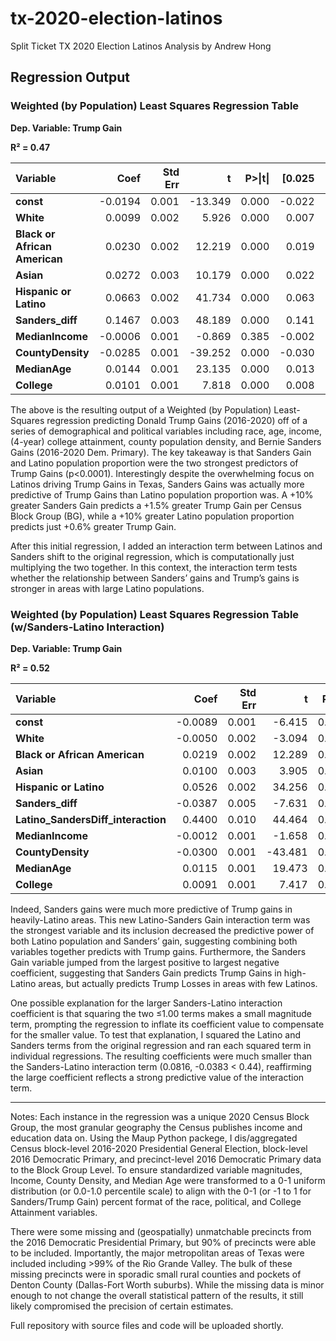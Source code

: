 # tx-2020-election-latinos
Split Ticket TX 2020 Election Latinos Analysis by Andrew Hong

## Regression Output

### Weighted (by Population) Least Squares Regression Table
**Dep. Variable: Trump Gain**

**R² = 0.47**

<table>
  <thead>
    <tr>
      <th style="text-align: left;">Variable</th>
      <th style="text-align: right;">Coef</th>
      <th style="text-align: right;">Std Err</th>
      <th style="text-align: right;">t</th>
      <th style="text-align: right;">P>|t|</th>
      <th style="text-align: right;">[0.025</th>
      <th style="text-align: right;">0.975]</th>
    </tr>
  </thead>
  <tbody>
    <tr>
      <td><strong>const</strong></td>
      <td style="text-align: right;">-0.0194</td>
      <td style="text-align: right;">0.001</td>
      <td style="text-align: right;">-13.349</td>
      <td style="text-align: right;">0.000</td>
      <td style="text-align: right;">-0.022</td>
      <td style="text-align: right;">-0.017</td>
    </tr>
    <tr>
      <td><strong>White</strong></td>
      <td style="text-align: right;">0.0099</td>
      <td style="text-align: right;">0.002</td>
      <td style="text-align: right;">5.926</td>
      <td style="text-align: right;">0.000</td>
      <td style="text-align: right;">0.007</td>
      <td style="text-align: right;">0.013</td>
    </tr>
    <tr>
      <td><strong>Black or African American</strong></td>
      <td style="text-align: right;">0.0230</td>
      <td style="text-align: right;">0.002</td>
      <td style="text-align: right;">12.219</td>
      <td style="text-align: right;">0.000</td>
      <td style="text-align: right;">0.019</td>
      <td style="text-align: right;">0.027</td>
    </tr>
    <tr>
      <td><strong>Asian</strong></td>
      <td style="text-align: right;">0.0272</td>
      <td style="text-align: right;">0.003</td>
      <td style="text-align: right;">10.179</td>
      <td style="text-align: right;">0.000</td>
      <td style="text-align: right;">0.022</td>
      <td style="text-align: right;">0.032</td>
    </tr>
    <tr>
      <td><strong>Hispanic or Latino</strong></td>
      <td style="text-align: right;">0.0663</td>
      <td style="text-align: right;">0.002</td>
      <td style="text-align: right;">41.734</td>
      <td style="text-align: right;">0.000</td>
      <td style="text-align: right;">0.063</td>
      <td style="text-align: right;">0.069</td>
    </tr>
    <tr>
      <td><strong>Sanders_diff</strong></td>
      <td style="text-align: right;">0.1467</td>
      <td style="text-align: right;">0.003</td>
      <td style="text-align: right;">48.189</td>
      <td style="text-align: right;">0.000</td>
      <td style="text-align: right;">0.141</td>
      <td style="text-align: right;">0.153</td>
    </tr>
    <tr>
      <td><strong>MedianIncome</strong></td>
      <td style="text-align: right;">-0.0006</td>
      <td style="text-align: right;">0.001</td>
      <td style="text-align: right;">-0.869</td>
      <td style="text-align: right;">0.385</td>
      <td style="text-align: right;">-0.002</td>
      <td style="text-align: right;">0.001</td>
    </tr>
    <tr>
      <td><strong>CountyDensity</strong></td>
      <td style="text-align: right;">-0.0285</td>
      <td style="text-align: right;">0.001</td>
      <td style="text-align: right;">-39.252</td>
      <td style="text-align: right;">0.000</td>
      <td style="text-align: right;">-0.030</td>
      <td style="text-align: right;">-0.027</td>
    </tr>
    <tr>
      <td><strong>MedianAge</strong></td>
      <td style="text-align: right;">0.0144</td>
      <td style="text-align: right;">0.001</td>
      <td style="text-align: right;">23.135</td>
      <td style="text-align: right;">0.000</td>
      <td style="text-align: right;">0.013</td>
      <td style="text-align: right;">0.016</td>
    </tr>
    <tr>
      <td><strong>College</strong></td>
      <td style="text-align: right;">0.0101</td>
      <td style="text-align: right;">0.001</td>
      <td style="text-align: right;">7.818</td>
      <td style="text-align: right;">0.000</td>
      <td style="text-align: right;">0.008</td>
      <td style="text-align: right;">0.013</td>
    </tr>
  </tbody>
</table>

The above is the resulting output of a Weighted (by Population) Least-Squares regression predicting Donald Trump Gains (2016-2020) off of a series of demographical and political variables including race, age, income, (4-year) college attainment, county population density, and Bernie Sanders Gains (2016-2020 Dem. Primary). The key takeaway is that Sanders Gain and Latino population proportion were the two strongest predictors of Trump Gains (p<0.0001). Interestingly despite the overwhelming focus on Latinos driving Trump Gains in Texas, Sanders Gains was actually more predictive of Trump Gains than Latino population proportion was. A +10% greater Sanders Gain predicts a +1.5% greater Trump Gain per Census Block Group (BG), while a +10% greater Latino population proportion predicts just +0.6% greater Trump Gain.


After this initial regression, I added an interaction term between Latinos and Sanders shift to the original regression, which is computationally just multiplying the two together. In this context, the interaction term tests whether the relationship between Sanders’ gains and Trump’s gains is stronger in areas with large Latino populations. 


### Weighted (by Population) Least Squares Regression Table (w/Sanders-Latino Interaction)
**Dep. Variable: Trump Gain**

**R² = 0.52**

<table>
  <thead>
    <tr>
      <th style="text-align: left;">Variable</th>
      <th style="text-align: right;">Coef</th>
      <th style="text-align: right;">Std Err</th>
      <th style="text-align: right;">t</th>
      <th style="text-align: right;">P>|t|</th>
      <th style="text-align: right;">[0.025</th>
      <th style="text-align: right;">0.975]</th>
    </tr>
  </thead>
  <tbody>
    <tr>
      <td><strong>const</strong></td>
      <td style="text-align: right;">-0.0089</td>
      <td style="text-align: right;">0.001</td>
      <td style="text-align: right;">-6.415</td>
      <td style="text-align: right;">0.000</td>
      <td style="text-align: right;">-0.012</td>
      <td style="text-align: right;">-0.006</td>
    </tr>
    <tr>
      <td><strong>White</strong></td>
      <td style="text-align: right;">-0.0050</td>
      <td style="text-align: right;">0.002</td>
      <td style="text-align: right;">-3.094</td>
      <td style="text-align: right;">0.002</td>
      <td style="text-align: right;">-0.008</td>
      <td style="text-align: right;">-0.002</td>
    </tr>
    <tr>
      <td><strong>Black or African American</strong></td>
      <td style="text-align: right;">0.0219</td>
      <td style="text-align: right;">0.002</td>
      <td style="text-align: right;">12.289</td>
      <td style="text-align: right;">0.000</td>
      <td style="text-align: right;">0.018</td>
      <td style="text-align: right;">0.025</td>
    </tr>
    <tr>
      <td><strong>Asian</strong></td>
      <td style="text-align: right;">0.0100</td>
      <td style="text-align: right;">0.003</td>
      <td style="text-align: right;">3.905</td>
      <td style="text-align: right;">0.000</td>
      <td style="text-align: right;">0.005</td>
      <td style="text-align: right;">0.015</td>
    </tr>
    <tr>
      <td><strong>Hispanic or Latino</strong></td>
      <td style="text-align: right;">0.0526</td>
      <td style="text-align: right;">0.002</td>
      <td style="text-align: right;">34.256</td>
      <td style="text-align: right;">0.000</td>
      <td style="text-align: right;">0.050</td>
      <td style="text-align: right;">0.056</td>
    </tr>
    <tr>
      <td><strong>Sanders_diff</strong></td>
      <td style="text-align: right;">-0.0387</td>
      <td style="text-align: right;">0.005</td>
      <td style="text-align: right;">-7.631</td>
      <td style="text-align: right;">0.000</td>
      <td style="text-align: right;">-0.049</td>
      <td style="text-align: right;">-0.029</td>
    </tr>
    <tr>
      <td><strong>Latino_SandersDiff_interaction</strong></td>
      <td style="text-align: right;">0.4400</td>
      <td style="text-align: right;">0.010</td>
      <td style="text-align: right;">44.464</td>
      <td style="text-align: right;">0.000</td>
      <td style="text-align: right;">0.421</td>
      <td style="text-align: right;">0.459</td>
    </tr>
    <tr>
      <td><strong>MedianIncome</strong></td>
      <td style="text-align: right;">-0.0012</td>
      <td style="text-align: right;">0.001</td>
      <td style="text-align: right;">-1.658</td>
      <td style="text-align: right;">0.097</td>
      <td style="text-align: right;">-0.003</td>
      <td style="text-align: right;">0.000</td>
    </tr>
    <tr>
      <td><strong>CountyDensity</strong></td>
      <td style="text-align: right;">-0.0300</td>
      <td style="text-align: right;">0.001</td>
      <td style="text-align: right;">-43.481</td>
      <td style="text-align: right;">0.000</td>
      <td style="text-align: right;">-0.031</td>
      <td style="text-align: right;">-0.029</td>
    </tr>
    <tr>
      <td><strong>MedianAge</strong></td>
      <td style="text-align: right;">0.0115</td>
      <td style="text-align: right;">0.001</td>
      <td style="text-align: right;">19.473</td>
      <td style="text-align: right;">0.000</td>
      <td style="text-align: right;">0.010</td>
      <td style="text-align: right;">0.013</td>
    </tr>
    <tr>
      <td><strong>College</strong></td>
      <td style="text-align: right;">0.0091</td>
      <td style="text-align: right;">0.001</td>
      <td style="text-align: right;">7.417</td>
      <td style="text-align: right;">0.000</td>
      <td style="text-align: right;">0.007</td>
      <td style="text-align: right;">0.011</td>
    </tr>
  </tbody>
</table>

Indeed, Sanders gains were much more predictive of Trump gains in heavily-Latino areas. This new Latino-Sanders Gain interaction term was the strongest variable and its inclusion decreased the predictive power of both Latino population and Sanders’ gain, suggesting combining both variables together predicts with Trump gains. Furthermore, the Sanders Gain variable jumped from the largest positive to largest negative coefficient, suggesting that Sanders Gain predicts Trump Gains in high-Latino areas, but actually predicts Trump Losses in areas with few Latinos.

One possible explanation for the larger Sanders-Latino interaction coefficient is that squaring the two ≤1.00 terms makes a small magnitude term, prompting the regression to inflate its coefficient value to compensate for the smaller value. To test that explanation, I squared the Latino and Sanders terms from the original regression and ran each squared term in individual regressions. The resulting coefficients were much smaller than the Sanders-Latino interaction term (0.0816, -0.0383 < 0.44), reaffirming the large coefficient reflects a strong predictive value of the interaction term.

---------------------------------------------------------------------------------------------------------------------------------------------------------------------------------------------

Notes: Each instance in the regression was a unique 2020 Census Block Group, the most granular geography the Census publishes income and education data on. Using the Maup Python packege, I dis/aggregated Census block-level 2016-2020 Presidential General Election, block-level 2016 Democratic Primary, and precinct-level 2016 Democratic Primary data to the Block Group Level. To ensure standardized variable magnitudes, Income, County Density, and Median Age were transformed to a 0-1 uniform distribution (or 0.0-1.0 percentile scale) to align with the 0-1 (or -1 to 1 for Sanders/Trump Gain) percent format of the race, political, and College Attainment variables.

There were some missing and (geospatially) unmatchable precincts from the 2016 Democratic Presidential Primary, but 90% of precincts were able to be included. Importantly, the major metropolitan areas of Texas were included including >99% of the Rio Grande Valley. The bulk of these missing precincts were in sporadic small rural counties and pockets of Denton County (Dallas-Fort Worth suburbs). While the missing data is minor enough to not change the overall statistical pattern of the results, it still likely compromised the precision of certain estimates.

Full repository with source files and code will be uploaded shortly.
